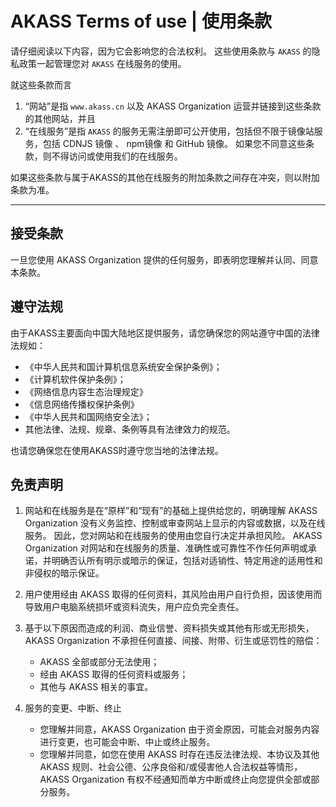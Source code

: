 # AKASS Terms of use | 使用条款

请仔细阅读以下内容，因为它会影响您的合法权利。 这些使用条款与 `AKASS` 的隐私政策一起管理您对 `AKASS` 在线服务的使用。

就这些条款而言
1. “网站”是指 `www.akass.cn` 以及 AKASS Organization 运营并链接到这些条款的其他网站，并且 
2. “在线服务”是指 `AKASS` 的服务无需注册即可公开使用，包括但不限于镜像站服务，包括 CDNJS 镜像 、 npm镜像 和 GitHub 镜像。 如果您不同意这些条款，则不得访问或使用我们的在线服务。

如果这些条款与属于AKASS的其他在线服务的附加条款之间存在冲突，则以附加条款为准。

---

## 接受条款

一旦您使用 AKASS Organization 提供的任何服务，即表明您理解并认同、同意本条款。

## 遵守法规

由于AKASS主要面向中国大陆地区提供服务，请您确保您的网站遵守中国的法律法规如：

- 《中华人民共和国计算机信息系统安全保护条例》；
- 《计算机软件保护条例》；
- 《网络信息内容生态治理规定》
- 《信息网络传播权保护条例》
- 《中华人民共和国网络安全法》；
- 其他法律、法规、规章、条例等具有法律效力的规范。

也请您确保您在使用AKASS时遵守您当地的法律法规。

## 免责声明

1. 网站和在线服务是在“原样”和“现有”的基础上提供给您的，明确理解 AKASS Organization 没有义务监控、控制或审查网站上显示的内容或数据，以及在线服务。 因此，您对网站和在线服务的使用由您自行决定并承担风险。
AKASS Organization 对网站和在线服务的质量、准确性或可靠性不作任何声明或承诺，并明确否认所有明示或暗示的保证，包括对适销性、特定用途的适用性和非侵权的暗示保证。

2. 用户使用经由 AKASS 取得的任何资料，其风险由用户自行负担，因该使用而导致用户电脑系统损坏或资料流失，用户应负完全责任。

3. 基于以下原因而造成的利润、商业信誉、资料损失或其他有形或无形损失，AKASS Organization 不承担任何直接、间接、附带、衍生或惩罚性的赔偿：

    - AKASS 全部或部分无法使用；
    - 经由 AKASS 取得的任何资料或服务；
    - 其他与 AKASS 相关的事宜。

4. 服务的变更、中断、终止

    - 您理解并同意，AKASS Organization 由于资金原因，可能会对服务内容进行变更，也可能会中断、中止或终止服务。
    - 您理解并同意，如您在使用 AKASS 时存在违反法律法规、本协议及其他 AKASS 规则、社会公德、公序良俗和/或侵害他人合法权益等情形，AKASS Organization 有权不经通知而单方中断或终止向您提供全部或部分服务。
